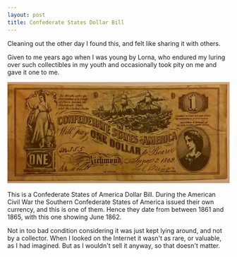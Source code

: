 ```yaml
---
layout: post
title: Confederate States Dollar Bill
---
```

Cleaning out the other day I found this, and felt like sharing it with others.


Given to me years ago when I was young by Lorna, who endured my luring over such collectibles in my youth and 
occasionally took pity on me and gave it one to me. 

![Image of Confederate States Dollar Bill](../images/dollar.jpg)


This is a Confederate States of America Dollar Bill. During the American Civil War the Southern Confederate States of 
America issued their own currency, and this is one of them. Hence they date from between 1861 and 1865, 
with this one showing June 1862.


Not in too bad condition considering it was just kept lying around, and not by a collector. When I looked on the 
Internet it wasn't as rare, or valuable, as I had imagined. But as I wouldn't sell it anyway, so that doesn't matter.
